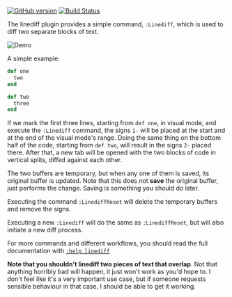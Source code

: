 [![GitHub version](https://badge.fury.io/gh/andrewradev%2Flinediff.vim.svg)](https://badge.fury.io/gh/andrewradev%2Flinediff.vim)
[![Build Status](https://secure.travis-ci.org/AndrewRadev/linediff.vim.png?branch=master)](http://travis-ci.org/AndrewRadev/linediff.vim)

The linediff plugin provides a simple command, `:Linediff`, which is used to diff two separate blocks of text.

![Demo](http://i.andrewradev.com/24f5ad78d6deff0b2492dd011dbca7a9.gif)

A simple example:

``` ruby
def one
  two
end

def two
  three
end
```

If we mark the first three lines, starting from `def one`, in visual mode, and execute the `:Linediff` command, the signs `1-` will be placed at the start and at the end of the visual mode's range. Doing the same thing on the bottom half of the code, starting from `def two`, will result in the signs `2-` placed there. After that, a new tab will be opened with the two blocks of code in vertical splits, diffed against each other.

The two buffers are temporary, but when any one of them is saved, its original buffer is updated. Note that this does not **save** the original buffer, just performs the change. Saving is something you should do later.

Executing the command `:LinediffReset` will delete the temporary buffers and remove the signs.

Executing a new `:Linediff` will do the same as `:LinediffReset`, but will also initiate a new diff process.

For more commands and different workflows, you should read the full documentation with [`:help linediff`](https://github.com/AndrewRadev/linediff.vim/blob/master/doc/linediff.txt)

**Note that you shouldn't linediff two pieces of text that overlap**. Not that anything horribly bad will happen, it just won't work as you'd hope to. I don't feel like it's a very important use case, but if someone requests sensible behaviour in that case, I should be able to get it working.
